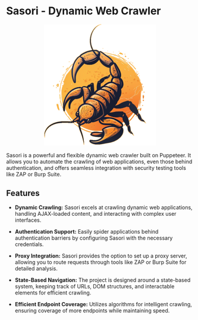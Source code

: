 # Sasori - Dynamic Web Crawler

<p align="center">
  <img src="./resources/sasori-logo3.png" alt="Sasori Logo" width="300" />
</p>

Sasori is a powerful and flexible dynamic web crawler built on Puppeteer. It allows you to automate the crawling of web applications, even those behind authentication, and offers seamless integration with security testing tools like ZAP or Burp Suite.

## Features

- **Dynamic Crawling:** Sasori excels at crawling dynamic web applications, handling AJAX-loaded content, and interacting with complex user interfaces.

- **Authentication Support:** Easily spider applications behind authentication barriers by configuring Sasori with the necessary credentials.

- **Proxy Integration:** Sasori provides the option to set up a proxy server, allowing you to route requests through tools like ZAP or Burp Suite for detailed analysis.

- **State-Based Navigation:** The project is designed around a state-based system, keeping track of URLs, DOM structures, and interactable elements for efficient crawling.

- **Efficient Endpoint Coverage:** Utilizes algorithms for intelligent crawling, ensuring coverage of more endpoints while maintaining speed.
